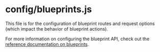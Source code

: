 # config/blueprints.js

This file is for the configuration of blueprint routes and request options (which impact the behavior of blueprint actions).

For more information on configuring the blueprint API, check out the [reference documentation on blueprints](http://sailsjs.com/documentation/reference/configuration/sails-config-blueprints).


<docmeta name="displayName" value="blueprints.js">
